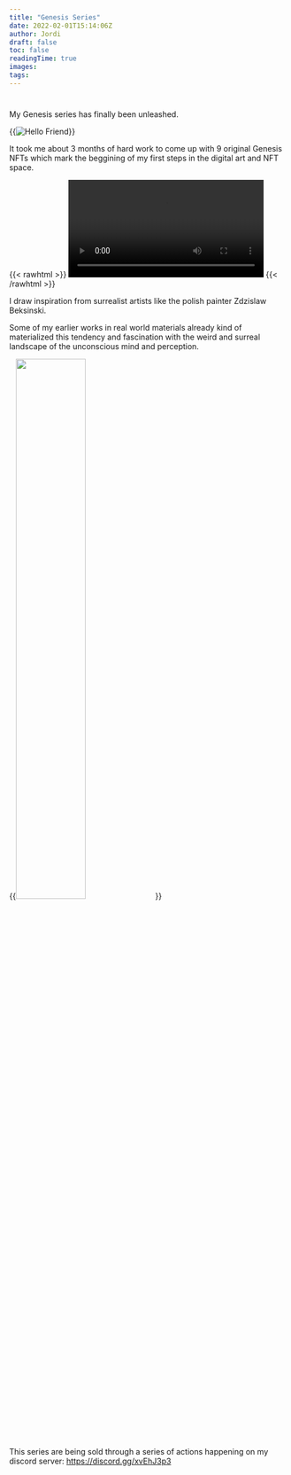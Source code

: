 ```yaml
---
title: "Genesis Series"
date: 2022-02-01T15:14:06Z
author: Jordi
draft: false
toc: false
readingTime: true
images:
tags: 
---
```



#  # 

My Genesis series has finally been unleashed.

{{<image src="https://storageapi.fleek.co/fc21e7e8-1daa-43d9-ab08-ff193f44a64e-bucket/Images/Imagens_testes/genesis.png" alt="Hello Friend" position="center" style="border-radius: 1px; " >}}

It took me about 3 months of hard work to come up with 9 original Genesis NFTs which mark the beggining of my first steps in the digital art and NFT space.

{{< rawhtml >}} 
<video width=70% controls autoplay>
    <source src="/videos/test2.mp4" type="video/mp4">
    bla bla. 
</video>
{{< /rawhtml >}}

I draw inspiration from surrealist artists like the polish painter Zdzislaw Beksinski.

Some of my earlier works in real world materials already kind of materialized this tendency and fascination with the weird and surreal landscape of the unconscious mind and perception. 

{{<image src="https://storageapi.fleek.co/fc21e7e8-1daa-43d9-ab08-ff193f44a64e-bucket/Images/Imagens_testes/weird_guy.jpg" position="left" style="border-radius: 0px; width: 50%" >}}

This series are being sold through a series of actions happening on my discord server:
https://discord.gg/xvEhJ3p3